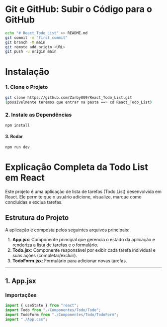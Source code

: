 # Git e GitHub: Subir o Código para o GitHub
```bash
echo "# React_Todo_List" >> README.md
git commit -m "first commit"
git branch -M main
git remote add origin <URL>
git push -u origin main
```

# Instalação
### 1. Clone o Projeto
```bash
git clone https://github.com/Zarby009/React_Todo_List.git
(possívelmente teremos que entrar na pasta ==> cd React_Todo_List)
```
### 2. Instale as Dependências
```bash
npm install

```
#### 3. Rodar 
```bash
npm run dev
```



# Explicação Completa da Todo List em React

Este projeto é uma aplicação de lista de tarefas (Todo List) desenvolvida em React. Ele permite que o usuário adicione, visualize, marque como concluídas e exclua tarefas.

## Estrutura do Projeto

A aplicação é composta pelos seguintes arquivos principais:
1. **App.jsx**: Componente principal que gerencia o estado da aplicação e renderiza a lista de tarefas e o formulário.
2. **Todo.jsx**: Componente responsável por exibir cada tarefa individual e suas ações (completar/excluir).
3. **TodoForm.jsx**: Formulário para adicionar novas tarefas.

---

## **1. App.jsx**

### Importações
```javascript
import { useState } from "react";
import Todo from "./Componentes/Todo/Todo";
import TodoForm from "./Componentes/Todo/TodoForm";
import "./App.css";
```

